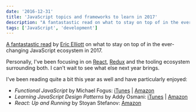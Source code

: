 ```yaml
---
date: '2016-12-31'
title: 'JavaScript topics and frameworks to learn in 2017'
description: "A fantastastic read on what to stay on top of in the ever-changing JavaScript ecosystem in 2017."
tags: ['JavaScript', 'development']
---
```


[A fantastastic read](https://medium.com/javascript-scene/top-javascript-frameworks-topics-to-learn-in-2017-700a397b711#.2micvl2c8) by [Eric Elliott](https://ericelliottjs.com) on what to stay on top of in the ever-changing JavaScript ecosystem in 2017.<!-- excerpt -->

Personally, I've been focusing in on [React](https://facebook.github.io/react), [Redux](https://github.com/reactjs/redux) and the tooling ecosystem surrounding both. I can't wait to see what else next year brings.

I've been reading quite a bit this year as well and have particularly enjoyed:

- _Functional JavaScript_ by Michael Fogus: [iTunes](https://geo.itunes.apple.com/us/book/functional-javascript/id657571134?mt=11&uo=4&at=11lvuD) | [Amazon](http://www.amazon.com/dp/1449360726/?tag=corydme-20)
- _Learning JavaScript Design Patterns_ by Addy Osmani: [iTunes](https://geo.itunes.apple.com/us/book/learning-javascript-design/id552162547?mt=11&uo=4&at=11lvuD) | [Amazon](http://www.amazon.com/dp/1449331815/?tag=corydme-20)
- _React: Up and Running_ by Stoyan Stefanov: [Amazon](http://www.amazon.com/dp/1491931825/?tag=corydme-20)

